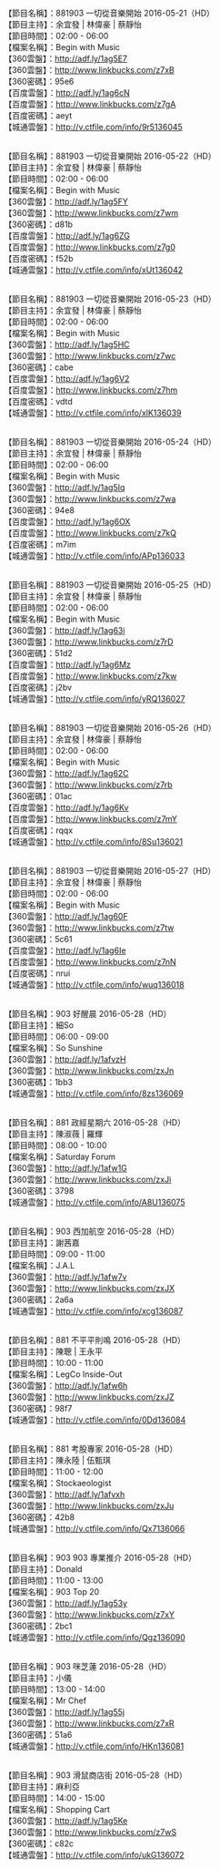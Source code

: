 <br>【節目名稱】：881903 一切從音樂開始 2016-05-21（HD）
<br>【節目主持】：余宜發 | 林偉豪 | 蔡靜怡
<br>【節目時間】：02:00 - 06:00
<br>【檔案名稱】：Begin with Music
<br>【360雲盤】：http://adf.ly/1ag5E7
<br>【360雲盤】：http://www.linkbucks.com/z7xB
<br>【360密碼】：95e6
<br>【百度雲盤】：http://adf.ly/1ag6cN
<br>【百度雲盤】：http://www.linkbucks.com/z7gA
<br>【百度密碼】：aeyt
<br>【城通雲盤】：http://v.ctfile.com/info/9r5136045

<br>【節目名稱】：881903 一切從音樂開始 2016-05-22（HD）
<br>【節目主持】：余宜發 | 林偉豪 | 蔡靜怡
<br>【節目時間】：02:00 - 06:00
<br>【檔案名稱】：Begin with Music
<br>【360雲盤】：http://adf.ly/1ag5FY
<br>【360雲盤】：http://www.linkbucks.com/z7wm
<br>【360密碼】：d81b
<br>【百度雲盤】：http://adf.ly/1ag6ZG
<br>【百度雲盤】：http://www.linkbucks.com/z7g0
<br>【百度密碼】：f52b
<br>【城通雲盤】：http://v.ctfile.com/info/xUt136042

<br>【節目名稱】：881903 一切從音樂開始 2016-05-23（HD）
<br>【節目主持】：余宜發 | 林偉豪 | 蔡靜怡
<br>【節目時間】：02:00 - 06:00
<br>【檔案名稱】：Begin with Music
<br>【360雲盤】：http://adf.ly/1ag5HC
<br>【360雲盤】：http://www.linkbucks.com/z7wc
<br>【360密碼】：cabe
<br>【百度雲盤】：http://adf.ly/1ag6V2
<br>【百度雲盤】：http://www.linkbucks.com/z7hm
<br>【百度密碼】：vdtd
<br>【城通雲盤】：http://v.ctfile.com/info/xlK136039

<br>【節目名稱】：881903 一切從音樂開始 2016-05-24（HD）
<br>【節目主持】：余宜發 | 林偉豪 | 蔡靜怡
<br>【節目時間】：02:00 - 06:00
<br>【檔案名稱】：Begin with Music
<br>【360雲盤】：http://adf.ly/1ag5Iq
<br>【360雲盤】：http://www.linkbucks.com/z7wa
<br>【360密碼】：94e8
<br>【百度雲盤】：http://adf.ly/1ag6OX
<br>【百度雲盤】：http://www.linkbucks.com/z7kQ
<br>【百度密碼】：m7im
<br>【城通雲盤】：http://v.ctfile.com/info/APp136033

<br>【節目名稱】：881903 一切從音樂開始 2016-05-25（HD）
<br>【節目主持】：余宜發 | 林偉豪 | 蔡靜怡
<br>【節目時間】：02:00 - 06:00
<br>【檔案名稱】：Begin with Music
<br>【360雲盤】：http://adf.ly/1ag63i
<br>【360雲盤】：http://www.linkbucks.com/z7rD
<br>【360密碼】：51d2
<br>【百度雲盤】：http://adf.ly/1ag6Mz
<br>【百度雲盤】：http://www.linkbucks.com/z7kw
<br>【百度密碼】：j2bv
<br>【城通雲盤】：http://v.ctfile.com/info/yRQ136027

<br>【節目名稱】：881903 一切從音樂開始 2016-05-26（HD）
<br>【節目主持】：余宜發 | 林偉豪 | 蔡靜怡
<br>【節目時間】：02:00 - 06:00
<br>【檔案名稱】：Begin with Music
<br>【360雲盤】：http://adf.ly/1ag62C
<br>【360雲盤】：http://www.linkbucks.com/z7rb
<br>【360密碼】：01ac
<br>【百度雲盤】：http://adf.ly/1ag6Kv
<br>【百度雲盤】：http://www.linkbucks.com/z7mY
<br>【百度密碼】：rqqx
<br>【城通雲盤】：http://v.ctfile.com/info/8Su136021

<br>【節目名稱】：881903 一切從音樂開始 2016-05-27（HD）
<br>【節目主持】：余宜發 | 林偉豪 | 蔡靜怡
<br>【節目時間】：02:00 - 06:00
<br>【檔案名稱】：Begin with Music
<br>【360雲盤】：http://adf.ly/1ag60F
<br>【360雲盤】：http://www.linkbucks.com/z7tw
<br>【360密碼】：5c61
<br>【百度雲盤】：http://adf.ly/1ag6Ie
<br>【百度雲盤】：http://www.linkbucks.com/z7nN
<br>【百度密碼】：nrui
<br>【城通雲盤】：http://v.ctfile.com/info/wuq136018

<br>【節目名稱】：903 好醒晨 2016-05-28（HD）
<br>【節目主持】：細So
<br>【節目時間】：06:00 - 09:00
<br>【檔案名稱】：So Sunshine
<br>【360雲盤】：http://adf.ly/1afvzH
<br>【360雲盤】：http://www.linkbucks.com/zxJn
<br>【360密碼】：1bb3
<br>【城通雲盤】：http://v.ctfile.com/info/8zs136069

<br>【節目名稱】：881 政經星期六 2016-05-28（HD）
<br>【節目主持】：陳淑薇 | 羅輝
<br>【節目時間】：08:00 - 10:00
<br>【檔案名稱】：Saturday Forum
<br>【360雲盤】：http://adf.ly/1afw1G
<br>【360雲盤】：http://www.linkbucks.com/zxJi
<br>【360密碼】：3798
<br>【城通雲盤】：http://v.ctfile.com/info/A8U136075

<br>【節目名稱】：903 西加航空 2016-05-28（HD）
<br>【節目主持】：謝茜嘉
<br>【節目時間】：09:00 - 11:00
<br>【檔案名稱】：J.A.L
<br>【360雲盤】：http://adf.ly/1afw7v
<br>【360雲盤】：http://www.linkbucks.com/zxJX
<br>【360密碼】：2a6a
<br>【城通雲盤】：http://v.ctfile.com/info/xcg136087

<br>【節目名稱】：881 不平平則鳴 2016-05-28（HD）
<br>【節目主持】：陳聰 | 王永平
<br>【節目時間】：10:00 - 11:00
<br>【檔案名稱】：LegCo Inside-Out
<br>【360雲盤】：http://adf.ly/1afw6h
<br>【360雲盤】：http://www.linkbucks.com/zxJZ
<br>【360密碼】：98f7
<br>【城通雲盤】：http://v.ctfile.com/info/0Dd136084

<br>【節目名稱】：881 考股專家 2016-05-28（HD）
<br>【節目主持】：陳永陸 | 伍甄琪
<br>【節目時間】：11:00 - 12:00
<br>【檔案名稱】：Stockaeologist
<br>【360雲盤】：http://adf.ly/1afvxh
<br>【360雲盤】：http://www.linkbucks.com/zxJu
<br>【360密碼】：42b8
<br>【城通雲盤】：http://v.ctfile.com/info/Qx7136066

<br>【節目名稱】：903 903 專業推介 2016-05-28（HD）
<br>【節目主持】：Donald
<br>【節目時間】：11:00 - 13:00
<br>【檔案名稱】：903 Top 20
<br>【360雲盤】：http://adf.ly/1ag53y
<br>【360雲盤】：http://www.linkbucks.com/z7xY
<br>【360密碼】：2bc1
<br>【城通雲盤】：http://v.ctfile.com/info/Qgz136090

<br>【節目名稱】：903 咪芝蓮 2016-05-28（HD）
<br>【節目主持】：小儀
<br>【節目時間】：13:00 - 14:00
<br>【檔案名稱】：Mr Chef
<br>【360雲盤】：http://adf.ly/1ag55j
<br>【360雲盤】：http://www.linkbucks.com/z7xR
<br>【360密碼】：51a6
<br>【城通雲盤】：http://v.ctfile.com/info/HKn136081

<br>【節目名稱】：903 滑鼠商店街 2016-05-28（HD）
<br>【節目主持】：麻利亞
<br>【節目時間】：14:00 - 15:00
<br>【檔案名稱】：Shopping Cart
<br>【360雲盤】：http://adf.ly/1ag5Ke
<br>【360雲盤】：http://www.linkbucks.com/z7wS
<br>【360密碼】：c82c
<br>【城通雲盤】：http://v.ctfile.com/info/ukG136072
